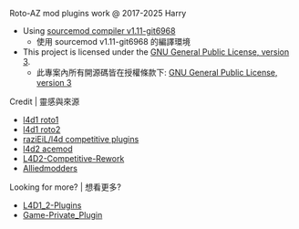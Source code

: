 Roto-AZ mod plugins work @ 2017-2025 Harry
* Using [sourcemod compiler v1.11-git6968](https://www.sourcemod.net/smdrop/1.11/)
    * 使用 sourcemod v1.11-git6968 的編譯環境
* This project is licensed under the [GNU General Public License, version 3](https://www.sourcemod.net/license.php).
    * 此專案內所有開源碼皆在授權條款下: [GNU General Public License, version 3](https://www.sourcemod.net/license.php)

Credit | 靈感與來源
* [l4d1 roto1](https://code.google.com/archive/p/rotoblin/source)
* [l4d1 roto2](https://github.com/raziEiL/rotoblin2/tree/left4dhooks/src)
* [raziEiL/l4d competitive plugins](https://bitbucket.org/disawar1/l4d-competitive-plugins/src/left4dhooks/)
* [l4d2 acemod](http://imgur.com/a/8Ptck)
* [L4D2-Competitive-Rework](https://github.com/SirPlease/L4D2-Competitive-Rework/tree/master/addons/sourcemod/scripting)
* [Alliedmodders](http://www.sourcemod.net/plugins.php?mod=6&search=1)

Looking for more? | 想看更多?
* [L4D1_2-Plugins](https://github.com/fbef0102/L4D1_2-Plugins)
* [Game-Private_Plugin](https://github.com/fbef0102/Game-Private_Plugin)


